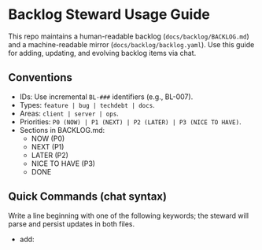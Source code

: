 # Backlog Steward Usage Guide

This repo maintains a human-readable backlog (`docs/backlog/BACKLOG.md`) and a machine-readable mirror (`docs/backlog/backlog.yaml`). Use this guide for adding, updating, and evolving backlog items via chat.

## Conventions
- IDs: Use incremental `BL-###` identifiers (e.g., BL-007).
- Types: `feature | bug | techdebt | docs`.
- Areas: `client | server | ops`.
- Priorities: `P0 (NOW) | P1 (NEXT) | P2 (LATER) | P3 (NICE TO HAVE)`.
- Sections in BACKLOG.md:
  - NOW (P0)
  - NEXT (P1)
  - LATER (P2)
  - NICE TO HAVE (P3)
  - DONE

## Quick Commands (chat syntax)
Write a line beginning with one of the following keywords; the steward will parse and persist updates in both files.

- add: <title> | <type> | <area> | <priority> | why <reason> | ac: <bullet1>; <bullet2>; ...
- idea: <title> | <area> | why <reason>
- todo: <title> | <area> | ac: <bullets>
- fix: <title> | area server | why <reason> | ac: <bullets>
- feat: <title> | area client | ac: <bullets>
- note: BL-### "<note text>"

If any field is missing, the steward will infer where possible; otherwise it will add a TODO note in the item.

### Parsing rules
- Split fields by `|` when present; trim whitespace.
- `why` is captured after the literal token `why ` until next `|` or end.
- `ac:` starts acceptance criteria; split bullets by `;` or line breaks.
- If `priority` missing, default to P2 unless the text implies urgency.
- If `type` missing, infer from keywords: fix/bug → bug, feat/feature → feature, idea/todo → techdebt by default.
- If `area` missing, infer from referenced files/branches; else set TODO.

### Formatting expectations
- BACKLOG.md: Keep section headers unchanged. Insert or move only the affected item.
- backlog.yaml: Mirror all fields (id, title, type, area, priority, why, acceptance[], status, links).
- IDs: Allocate next BL-### sequentially; do not reuse IDs.
- Links: Use keys `branch` or `branches`, `pr`, `issue` when available.

## Lifecycle Commands
- promote BL-### to P0|P1|P2|P3
- demote BL-### to P1|P2|P3
- retitle BL-### "New Title"
- note BL-### "Additional context or decision"
- link BL-### branch <name> / pr <#> / issue <#>
- start BL-### (marks Status: in-progress)
- done BL-### (moves item to DONE)
  - Also set `status: done` in YAML; keep acceptance intact.

## Acceptance Criteria
- Keep AC concrete and testable. Prefer bullets that can be verified in CI/tests.
- Example:
  - CI runs eslint, typecheck, tests, build on PRs to dev/main
  - ESLint flat config is ESM and loads without errors

## Examples
- add: Improve replay filter UX | feature | client | P2 | why streamline user workflow | ac: keyboard nav; keep filters in URL; RTL tests
- fix: Pulse API retry jitter | bug | server | P1 | why reduce thundering-herd | ac: exponential backoff; de-dupe in-flight; tests
- note: BL-002 "Mock SC2Pulse responses exist under mockData/"
- promote BL-003 to P1
- link BL-001 pr 42

## File Locations
- Human: `docs/backlog/BACKLOG.md`
- Machine: `docs/backlog/backlog.yaml`

## Steward Behavior
- Capture & classify inputs from the chat based on the above grammar.
- Persist updates to BOTH files with minimal diffs and keep sections in sync.
- Consolidate near-duplicates; reference links (branch/pr/issue) when obvious.
- Produce a short "Backlog delta" at the end of each session summarizing created/updated/promoted/done items.
  - Format: Δ Backlog: +N created (IDs) · M updated (IDs) · K done (IDs)
  - If uncertain on any field: write "I don't know" and add a TODO note.

## Branch/Commit/PR Enforcement
- Branch naming: `<type>/<BL-###>-<kebab-title>` where type ∈ {feature, fix, chore, docs, refactor, spike}.
- Always create branches from `main` (default branch):
  - `git fetch origin`
  - `git checkout main && git pull --ff-only`
  - `git checkout -b <type>/<BL-###>-<kebab-title>`
- Commits: conventional commit + ticket suffix, e.g., `feat(client): concise message [BL-021]`.
- PRs: Title `[BL-###] Clear title`; body links branch, lists acceptance criteria, test notes, and a release checklist.
- Always link branch/PR/issue in both BACKLOG.md and backlog.yaml under the item’s Links.

## Guardrails (project practices)
- Delivery flow: feature from main → Draft PR to dev → rebase on main for release → PR to main → merge → sync main→dev (rebase + --force-with-lease).
- Quality: readability over cleverness; comment complex logic; error contract `{ error, code, context }`; structured logging; `process.env` for config; Vitest tests (server: axios + vi.hoisted; client: MSW + RTL).
